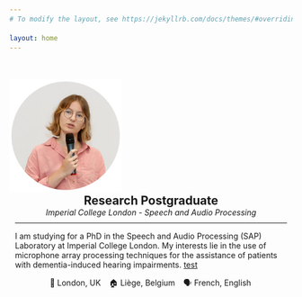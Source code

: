 ```yaml
---
# To modify the layout, see https://jekyllrb.com/docs/themes/#overriding-theme-defaults

layout: home
---
```


<div class="center">
<div class="row">
  <div class="column left">
      <img src="assets/img/IMG_1568.jpg" width="200" style="margin-top:35px; margin-left:0px">
  </div>
  <div class="column right">
    <h2 style="margin:0; text-align:center"> Research Postgraduate</h2>
    <p style="font-style:italic; margin:0; text-align:center" > Imperial College London - Speech and Audio Processing</p>
    <hr color="#4CAE04" noshade style="margin:10px">
    <p style="text-align:left; margin-left:10px"> I am studying for a PhD in the Speech and Audio Processing (SAP) Laboratory  at Imperial College London. My interests lie in the use of microphone array processing techniques for the assistance of patients with dementia-induced hearing impairments. <a href='demos/adaptive_PEVD.html'> test </a>
    </p>
    <p style="text-align:center; margin-left:-2px"> 📍 London, UK &ensp; 🏠 Liège, Belgium &ensp; 🗣 French, English
    </p>
  </div>
</div>
</div>

<!-- style="font-variant: small-caps" -->
